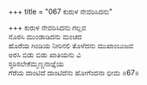 +++
title = "067 ಕುರುಳ ನೇವರಿಸಿದನು"

+++
ಕುರುಳ ನೇವರಿಸಿದನು ಗಲ್ಲವ  
ನೊರಸಿ ಮುಂಡಾಡಿದನು ಮಂಚದ  
ಹೊರೆಯ ಗಿಂಡಿಯ ನೀರಿನಲಿ ತೊಳೆದನು ಮುಖಾಂಬುಜವ  
ಅರಸಿ ಬಿಡು ಬಿಡು ಖಾತಿಯನು ವಿ  
ಸ್ತರಿಸಲೇಕೆಮ್ಮಣ್ಣನಾಜ್ಞೆಯ  
ಗೆರೆಯ ದಾಂಟಿದೆ ದಾಂಟಿದೆನು ಹೋಗೆಂದನಾ ಭೀಮ     ॥67॥